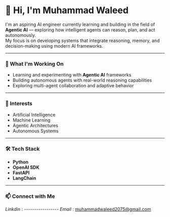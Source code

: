 # 👋 Hi, I'm Muhammad Waleed

I'm an aspiring AI engineer currently learning and building in the field of **Agentic AI** — exploring how intelligent agents can reason, plan, and act autonomously.  
My focus is on developing systems that integrate reasoning, memory, and decision-making using modern AI frameworks.

---

### 🚀 What I'm Working On
- Learning and experimenting with **Agentic AI** frameworks  
- Building autonomous agents with real-world reasoning capabilities  
- Exploring multi-agent collaboration and adaptive behavior  

---

### 🧠 Interests
- Artificial Intelligence  
- Machine Learning  
- Agentic Architectures  
- Autonomous Systems  

---

### 🛠️ Tech Stack
- **Python**  
- **OpenAI SDK**  
- **FastAPI**  
- **LangChain**

---

### 📫 Connect with Me

*Linkdin* : -----------------
*Email* : muhammadwaleed2075@gmail.com

